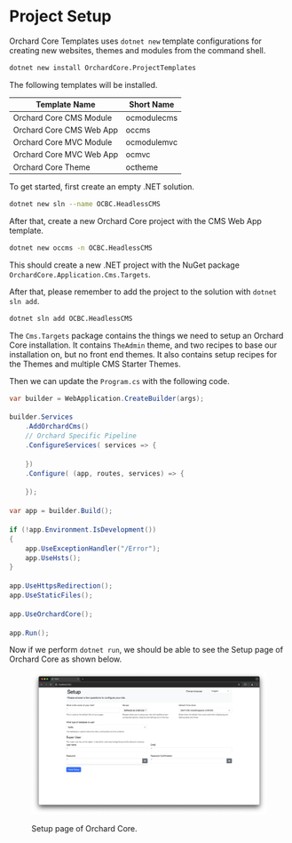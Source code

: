 # Project Setup

Orchard Core Templates uses `dotnet new` template configurations for creating new websites, themes and modules from the command shell.

```bash
dotnet new install OrchardCore.ProjectTemplates
```

The following templates will be installed.

| Template Name            | Short Name  |
| ------------------------ | ----------- |
| Orchard Core CMS Module  | ocmodulecms |
| Orchard Core CMS Web App | occms       |
| Orchard Core MVC Module  | ocmodulemvc |
| Orchard Core MVC Web App | ocmvc       |
| Orchard Core Theme       | octheme     |

To get started, first create an empty .NET solution.

```bash
dotnet new sln --name OCBC.HeadlessCMS
```

After that, create a new Orchard Core project with the CMS Web App template.

```bash
dotnet new occms -n OCBC.HeadlessCMS
```

This should create a new .NET project with the NuGet package `OrchardCore.Application.Cms.Targets`.

After that, please remember to add the project to the solution with `dotnet sln add`.

```bash
dotnet sln add OCBC.HeadlessCMS
```

The `Cms.Targets` package contains the things we need to setup an Orchard Core installation. It contains `TheAdmin` theme, and two recipes to base our installation on, but no front end themes. It also contains setup recipes for the Themes and multiple CMS Starter Themes.

Then we can update the `Program.cs` with the following code.

```csharp
var builder = WebApplication.CreateBuilder(args);

builder.Services
    .AddOrchardCms()
    // Orchard Specific Pipeline
    .ConfigureServices( services => {
        
    })
    .Configure( (app, routes, services) => {
        
    });

var app = builder.Build();

if (!app.Environment.IsDevelopment())
{
    app.UseExceptionHandler("/Error");
    app.UseHsts();
}

app.UseHttpsRedirection();
app.UseStaticFiles();

app.UseOrchardCore();

app.Run();
```

Now if we perform `dotnet run`, we should be able to see the Setup page of Orchard Core as shown below.

<figure><img src="../.gitbook/assets/image (33).png" alt=""><figcaption><p>Setup page of Orchard Core.</p></figcaption></figure>


